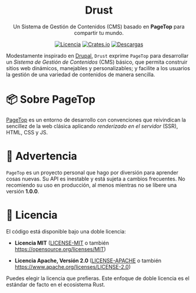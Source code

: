 <div align="center">

<h1>Drust</h1>

<p>Un Sistema de Gestión de Contenidos (CMS) basado en <strong>PageTop</strong> para compartir tu mundo.</p>

[![Licencia](https://img.shields.io/badge/license-MIT%2FApache-blue.svg?label=Licencia&style=for-the-badge)](#-license)
[![Crates.io](https://img.shields.io/crates/v/drust.svg?style=for-the-badge&logo=ipfs)](https://crates.io/crates/drust)
[![Descargas](https://img.shields.io/crates/d/drust.svg?label=Descargas&style=for-the-badge&logo=transmission)](https://crates.io/crates/drust)

</div>

Modestamente inspirado en [Drupal](https://www.drupal.org), `Drust` exprime `PageTop` para
desarrollar un *Sistema de Gestión de Contenidos* (CMS) básico, que permita construir sitios web
dinámicos, manejables y personalizables; y facilite a los usuarios la gestión de una variedad de
contenidos de manera sencilla.


# 📦 Sobre PageTop

[PageTop](https://docs.rs/pagetop) es un entorno de desarrollo con convenciones que reivindican la
sencillez de la web clásica aplicando *renderizado en el servidor* (SSR), HTML, CSS y JS.


# 🚧 Advertencia

`PageTop` es un proyecto personal que hago por diversión para aprender cosas nuevas. Su API es
inestable y está sujeta a cambios frecuentes. No recomiendo su uso en producción, al menos mientras
no se libere una versión **1.0.0**.


# 📜 Licencia

El código está disponible bajo una doble licencia:

  * **Licencia MIT**
    ([LICENSE-MIT](LICENSE-MIT) o también https://opensource.org/licenses/MIT)

  * **Licencia Apache, Versión 2.0**
    ([LICENSE-APACHE](LICENSE-APACHE) o también https://www.apache.org/licenses/LICENSE-2.0)

Puedes elegir la licencia que prefieras. Este enfoque de doble licencia es el estándar de facto en
el ecosistema Rust.
